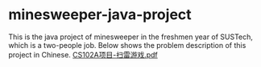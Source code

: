 # minesweeper-java-project
This is the java project of minesweeper in the freshmen year of SUSTech, which is a two-people job.
Below shows the problem description of this project in Chinese.
[CS102A项目-扫雷游戏.pdf](https://github.com/GeorgeWGZ/minesweeper-java-project/files/12077965/CS102A.-.pdf)
